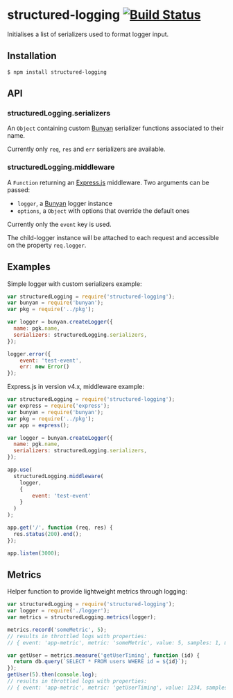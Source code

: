 # structured-logging [![Build Status][circle-image]][circle-url]

Initialises a list of serializers used to format logger input.

## Installation

```shell
$ npm install structured-logging
```

## API

### structuredLogging.serializers

An ```Object``` containing custom [Bunyan](https://github.com/trentm/node-bunyan) serializer functions associated to their name.

Currently only ```req```, ```res``` and ```err``` serializers are available.

### structuredLogging.middleware

A ```Function``` returning an [Express.js](expressjs.com/en/4x/api.html) middleware.
Two arguments can be passed:

* ```logger```, a [Bunyan](https://github.com/trentm/node-bunyan) logger instance
* ```options```, a ```Object``` with options that override the default ones

Currently only the ```event``` key is used.

The child-logger instance will be attached to each request and accessible on the property ```req.logger```.

## Examples

Simple logger with custom serializers example:

```javascript
var structuredLogging = require('structured-logging');
var bunyan = require('bunyan');
var pkg = require('../pkg');

var logger = bunyan.createLogger({
  name: pgk.name,
  serializers: structuredLogging.serializers,
});

logger.error({
	event: 'test-event',
	err: new Error()
});
```

Express.js in version v4.x, middleware example:

```javascript
var structuredLogging = require('structured-logging');
var express = require('express');
var bunyan = require('bunyan');
var pkg = require('../pkg');
var app = express();

var logger = bunyan.createLogger({
  name: pgk.name,
  serializers: structuredLogging.serializers,
});

app.use(
  structuredLogging.middleware(
    logger,
    {
		event: 'test-event'
	}
  )
);

app.get('/', function (req, res) {
  res.status(200).end();
});

app.listen(3000);
```

## Metrics

Helper function to provide lightweight metrics through logging:

```js
var structuredLogging = require('structured-logging');
var logger = require('./logger');
var metrics = structuredLogging.metrics(logger);

metrics.record('someMetric', 5);
// results in throttled logs with properties:
// { event: 'app-metric', metric: 'someMetric', value: 5, samples: 1, min: 5, max: 5 }

var getUser = metrics.measure('getUserTiming', function (id) {
  return db.query(`SELECT * FROM users WHERE id = ${id}`);
});
getUser(5).then(console.log);
// results in throttled logs with properties:
// { event: 'app-metric', metric: 'getUserTiming', value: 1234, samples: 1, min: 1234, max: 1234 }
```

[circle-image]: https://circleci.com/gh/Woorank/structured-logging.svg
[circle-url]: https://circleci.com/gh/Woorank/structured-logging
